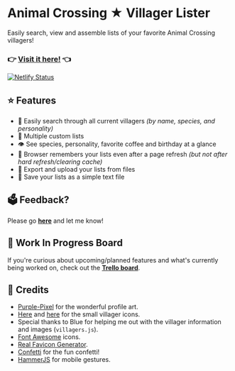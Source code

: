 # Animal Crossing ★ Villager Lister
Easily search, view and assemble lists of your favorite Animal Crossing villagers!

### 👉 [**Visit it here!**](https://ac-lister.netlify.app/) 👈
[![Netlify Status](https://api.netlify.com/api/v1/badges/fd74c070-049b-43ef-b920-a28f989f7906/deploy-status)](https://app.netlify.com/sites/ac-lister/deploys)

## ⭐ Features
- 🔎 Easily search through all current villagers *(by name, species, and personality)*
- 📜 Multiple custom lists
- 👁 See species, personality, favorite coffee and birthday at a glance
- 💾 Browser remembers your lists even after a page refresh *(but not after hard refresh/clearing cache)*
- 📁 Export and upload your lists from files
- 📄 Save your lists as a simple text file

## 🗳 Feedback?
Please go **[here](https://github.com/Maxzilla60/AC-Lister/issues)** and let me know!

## 🚧 Work In Progress Board

If you're curious about upcoming/planned features and what's currently being worked on, check out the **[Trello board](https://trello.com/b/DD4k8ncM/ac-lister-20)**.

## 🌷 Credits
- [Purple-Pixel](https://purple-pixel.tumblr.com/) for the wonderful profile art.
- [Here](http://kelseycrossing.com/post/149344517906/animal-crossing-pixel-masterpost) and [here](http://reguluscrossing.tumblr.com/post/153233705592/tried-to-edit-some-of-rehoeass-pixels-to-make) for the small villager icons.
- Special thanks to Blue for helping me out with the villager information and images (`villagers.js`).
- [Font Awesome](http://fontawesome.io/) icons.
- [Real Favicon Generator](http://realfavicongenerator.net/).
- [Confetti](https://github.com/catdad/canvas-confetti) for the fun confetti!
- [HammerJS](https://hammerjs.github.io) for mobile gestures.
